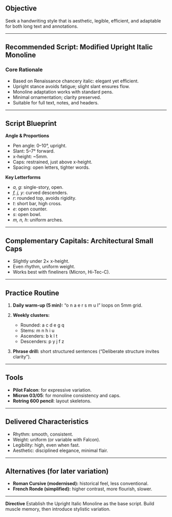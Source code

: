 
## Objective

Seek a handwriting style that is aesthetic, legible, efficient, and adaptable for both long text and annotations.

---

## Recommended Script: **Modified Upright Italic Monoline**

### Core Rationale

* Based on Renaissance chancery italic: elegant yet efficient.
* Upright stance avoids fatigue; slight slant ensures flow.
* Monoline adaptation works with standard pens.
* Minimal ornamentation; clarity preserved.
* Suitable for full text, notes, and headers.

---

## Script Blueprint

**Angle & Proportions**

* Pen angle: 0–10°, upright.
* Slant: 5–7° forward.
* x-height: \~5mm.
* Caps: restrained, just above x-height.
* Spacing: open letters, tighter words.

**Key Letterforms**

* *a, g*: single-story, open.
* *f, j, y*: curved descenders.
* *r*: rounded top, avoids rigidity.
* *t*: short bar, high cross.
* *e*: open counter.
* *s*: open bowl.
* *m, n, h*: uniform arches.

---

## Complementary Capitals: **Architectural Small Caps**

* Slightly under 2× x-height.
* Even rhythm, uniform weight.
* Works best with fineliners (Micron, Hi-Tec-C).

---

## Practice Routine

1. **Daily warm-up (5 min):** “o n a e r s m u l” loops on 5mm grid.
2. **Weekly clusters:**

   * Rounded: a c d e g q
   * Stems: m n h i u
   * Ascenders: b k l t
   * Descenders: p y j f z
3. **Phrase drill:** short structured sentences (“Deliberate structure invites clarity”).

---

## Tools

* **Pilot Falcon**: for expressive variation.
* **Micron 03/05**: for monoline consistency and caps.
* **Rotring 600 pencil**: layout skeletons.

---

## Delivered Characteristics

* Rhythm: smooth, consistent.
* Weight: uniform (or variable with Falcon).
* Legibility: high, even when fast.
* Aesthetic: disciplined elegance, minimal flair.

---

## Alternatives (for later variation)

* **Roman Cursive (modernised):** historical feel, less conventional.
* **French Ronde (simplified):** higher contrast, more flourish, slower.

---

**Directive**
Establish the Upright Italic Monoline as the base script. Build muscle memory, then introduce stylistic variation.
